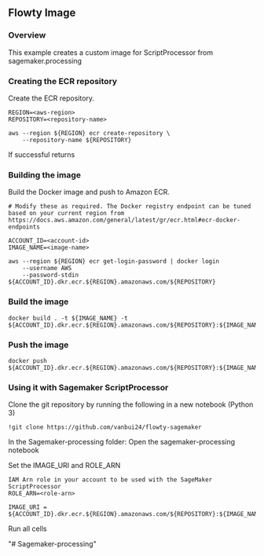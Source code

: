 ## Flowty Image

### Overview

This example creates a custom image for ScriptProcessor from sagemaker.processing

### Creating the ECR repository
Create the ECR repository.
```
REGION=<aws-region>
REPOSITORY=<repository-name>

aws --region ${REGION} ecr create-repository \
    --repository-name ${REPOSITORY}
```
If successful returns

### Building the image
Build the Docker image and push to Amazon ECR.
```
# Modify these as required. The Docker registry endpoint can be tuned based on your current region from https://docs.aws.amazon.com/general/latest/gr/ecr.html#ecr-docker-endpoints

ACCOUNT_ID=<account-id>
IMAGE_NAME=<image-name>

aws --region ${REGION} ecr get-login-password | docker login 
    --username AWS 
    --password-stdin ${ACCOUNT_ID}.dkr.ecr.${REGION}.amazonaws.com/${REPOSITORY}
```

### Build the image
```
docker build . -t ${IMAGE_NAME} -t ${ACCOUNT_ID}.dkr.ecr.${REGION}.amazonaws.com/${REPOSITORY}:${IMAGE_NAME}
```
### Push the image
```
docker push ${ACCOUNT_ID}.dkr.ecr.${REGION}.amazonaws.com/${REPOSITORY}:${IMAGE_NAME}
```

### Using it with Sagemaker ScriptProcessor
Clone the git repository by running the following in a new notebook (Python 3)
```
!git clone https://github.com/vanbui24/flowty-sagemaker 
```

In the Sagemaker-processing folder: Open the sagemaker-processing notebook

Set the IMAGE_URI and ROLE_ARN

```
IAM Arn role in your account to be used with the SageMaker ScriptProcessor
ROLE_ARN=<role-arn>

IMAGE_URI = ${ACCOUNT_ID}.dkr.ecr.${REGION}.amazonaws.com/${REPOSITORY}:${IMAGE_NAME}
```

Run all cells

"# Sagemaker-processing" 
